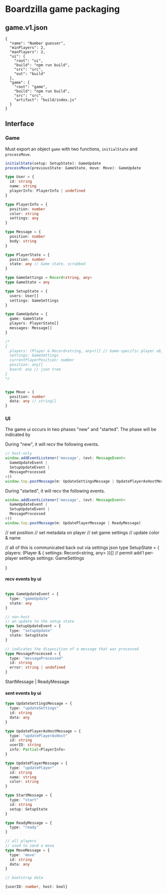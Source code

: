 # Boardzilla game packaging

## game.v1.json

```
{
  "name": "Number guesser",
  "minPlayers": 2,
  "maxPlayers": 2,
  "ui": {
    "root": "ui",
    "build": "npm run build",
    "src": "src",
    "out": "build"
  },
  "game": {
    "root": "game",
    "build": "npm run build",
    "src": "src",
    "artifact": "build/index.js"
  }
}
```

## Interface

### Game

Must export an object `game` with two functions, `initialState` and `processMove`.

```ts
initialState(setup: SetupState): GameUpdate
processMove(previousState: GameState, move: Move): GameUpdate

type User = {
  id: string
  name: string
  playerInfo: PlayerInfo | undefined
}

type PlayerInfo = {
  position: number
  color: string
  settings: any
}

type Message = {
  position: number
  body: string
}

type PlayerState = {
  position: number
  state: any // Game state, scrubbed
}

type GameSettings = Record<string, any>
type GameState = any

type SetupState = {
  users: User[]
  settings: GameSettings
}

type GameUpdate = {
  game: GameState
  players: PlayerState[]
  messages: Message[]
}

/*
{
  players: (Player & Record<string, any>)[] // Game-specific player object
  settings: GameSettings
  currentPlayerPosition: number
  position: any[]
  board: any // json tree
}
*/


type Move = {
  position: number
  data: any // string[]
}
```

### UI

The game ui occurs in two phases "new" and "started".  The phase will be indicated by

During "new", it will recv the following events.

```ts
// host-only
window.addEventListener('message', (evt: MessageEvent<
  GameUpdateEvent |
  SetupUpdateEvent |
  MessageProcessed
>))
window.top.postMessage(m: UpdateSettingsMessage | UpdatePlayerAsHostMessage | UpdatePlayerMessage | StartMessage | ReadyMessage)
```

During "started", it will recv the following events.

```ts
window.addEventListener('message', (evt: MessageEvent<
  GameUpdateEvent |
  SetupUpdateEvent |
  MessageProcessed
>))
window.top.postMessage(m: UpdatePlayerMessage | ReadyMessage)
```

// set position
// set metadata on player
// set game settings
// update color & name

// all of this is communicated back out via settings json
type SetupState = {
  players: (Player & { settings: Record<string, any> })[] // permit add'l per-player settings
  settings: GameSettings

}

#### recv events by ui
```ts

type GameUpdateEvent = {
  type: "gameUpdate"
  state: any
}

// non-host
// an update to the setup state
type SetupUpdateEvent = {
  type: "setupUpdate"
  state: SetupState
}

// indicates the disposition of a message that was processed
type MessageProcessed = {
  type: "messageProcessed"
  id: string
  error: string | undefined
}
```

StartMessage | ReadyMessage

#### sent events by ui

```ts
type UpdateSettingsMessage = {
  type: "updateSettings"
  id: string
  data: any
}

type UpdatePlayerAsHostMessage = {
  type: "updatePlayerAsHost"
  id: string
  userID: string
  info: Partial<PlayerInfo>
}

type UpdatePlayerMessage = {
  type: "updatePlayer"
  id: string
  name: string
  color: string
}

type StartMessage = {
  type: "start"
  id: string
  setup: SetupState
}

type ReadyMessage = {
  type: "ready"
}

// all players
// used to send a move
type MoveMessage = {
  type: 'move'
  id: string
  data: any
}

// bootstrap data

{userID: number, host: bool}
```
